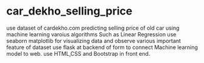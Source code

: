 # car_dekho_selling_price
use dataset of cardekho.com
predicting selling price  of old car using  machine learning varoius algorithms
Such as Linear Regression
use seaborn matplotlib for visualizing data and observe various important feature of dataset 
use flask at backend of form to connect Machine learning model to web.
use HTML,CSS and Bootstrap in front end.
